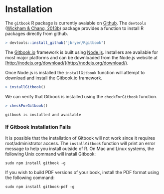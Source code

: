 


# Installation

The `gitbook` R package is currently avaiable on [Github](http://github.com). The `devtools` (<a href="http://CRAN.R-project.org/package=devtools">Wickham & Chang, 2013b</a>) package provides a function to install R packages directly from github.


```r
> devtools::install_github("jbryer/Rgitbook")
```


The [Gitbook.io](http://gitbook.io) framework is built using [Node.js](http://nodejs.org/). Installers are available for most major platforms and can be downloaded from the Node.js website at [http://nodejs.org/download/](http://nodejs.org/download/).

Once Node.js is installed the `installGitbook` function will attempt to download and install the Gitbook.io framework.


```r
> installGitbook()
```


We can verify that Gitbook is installed using the `checkForGitbook` function.


```r
> checkForGitbook()
```

```
gitbook is installed and available
```


### If Gitbook Installation Fails

It is possible that the installation of Gitbook will not work since it requires root/administrator access. The `installGitbook` function will print an error message to help you install outside of R. On Mac and Linux systems, the following Unix command will install Gitbook:

```
sudo npm install gitbook -g
```

If you wish to build PDF versions of your book, install the PDF format using the following command:

```
sudo npm install gitbook-pdf -g
```


